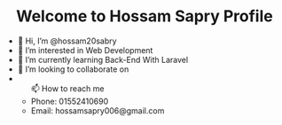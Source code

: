 <h1 align="center">Welcome to Hossam Sapry Profile</h1>
<ul>
  <li>👋 Hi, I’m @hossam20sabry</li>
  <li>👀 I’m interested in Web Development</li>
  <li>🌱 I’m currently learning Back-End With Laravel</li>
  <li>💞️ I’m looking to collaborate on</li>
  <li><ul>📫 How to reach me 
    <li>Phone: 01552410690</li>
    <li>Email: hossamsapry006@gmail.com</li>
  </ul></li>
</ul>

<!---
hossam20sabry/hossam20sabry is a ✨ special ✨ repository because its `README.md` (this file) appears on your GitHub profile.
You can click the Preview link to take a look at your changes.
--->
